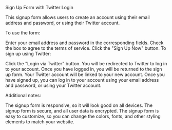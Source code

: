 Sign Up Form with Twitter Login

This signup form allows users to create an account using their email address and password, or using their Twitter account.

To use the form:

Enter your email address and password in the corresponding fields.
Check the box to agree to the terms of service.
Click the "Sign Up Now" button.
To sign up using Twitter:

Click the "Login via Twitter" button.
You will be redirected to Twitter to log in to your account.
Once you have logged in, you will be returned to the sign up form. Your Twitter account will be linked to your new account.
Once you have signed up, you can log in to your account using your email address and password, or using your Twitter account.

Additional notes:

The signup form is responsive, so it will look good on all devices.
The signup form is secure, and all user data is encrypted.
The signup form is easy to customize, so you can change the colors, fonts, and other styling elements to match your website.
